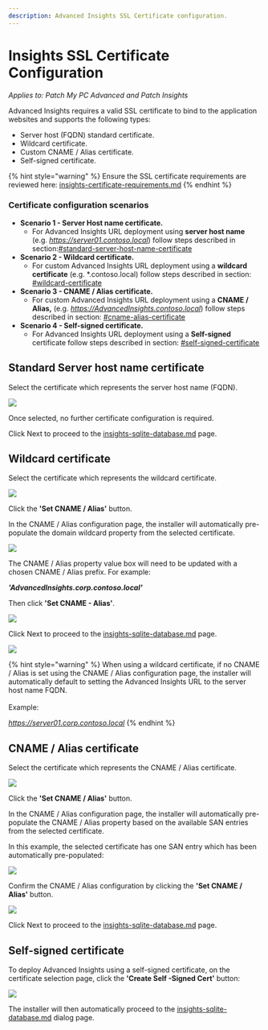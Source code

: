 ```yaml
---
description: Advanced Insights SSL Certificate configuration.
---
```


# Insights SSL Certificate Configuration

_Applies to: Patch My PC Advanced and Patch Insights_

Advanced Insights requires a valid SSL certificate to bind to the application websites and supports the following types:

* Server host (FQDN) standard certificate.
* Wildcard certificate.
* Custom CNAME / Alias certificate.
* Self-signed certificate.

{% hint style="warning" %}
Ensure the SSL certificate requirements are reviewed here: [insights-certificate-requirements.md](../advanced-and-patch-insights-requirements-and-prerequisites/insights-certificate-requirements.md "mention")
{% endhint %}

### Certificate configuration scenarios

* **Scenario 1 - Server Host name certificate.**
  * For Advanced Insights URL deployment using **server host name** (e.g. _https://server01.contoso.local_) follow steps described in section:[#standard-server-host-name-certificate](insights-ssl-certificate-configuration.md#standard-server-host-name-certificate "mention")
* **Scenario 2 - Wildcard certificate.**
  * For custom Advanced Insights URL deployment using a **wildcard certificate** (e.g. \*.contoso.local) follow steps described in section: [#wildcard-certificate](insights-ssl-certificate-configuration.md#wildcard-certificate "mention")
* **Scenario 3 - CNAME / Alias certificate.**
  * For custom Advanced Insights URL deployment using a **CNAME / Alias,** (e.g. _https://AdvancedInsights.contoso.local_) follow steps described in section: [#cname-alias-certificate](insights-ssl-certificate-configuration.md#cname-alias-certificate "mention")
* **Scenario 4 - Self-signed certificate.**
  * For Advanced Insights URL deployment using a **Self-signed** certificate follow steps described in section: [#self-signed-certificate](insights-ssl-certificate-configuration.md#self-signed-certificate "mention")

## Standard Server host name certificate

Select the certificate which represents the server host name (FQDN).

![](../../.gitbook/assets/image-\(1297\).png)

Once selected, no further certificate configuration is required.

Click Next to proceed to the [insights-sqlite-database.md](insights-sqlite-database.md "mention") page.

## Wildcard certificate

Select the certificate which represents the wildcard certificate.

![](../../.gitbook/assets/image-\(1298\).png)

Click the **'Set CNAME / Alias'** button.

In the CNAME / Alias configuration page, the installer will automatically pre-populate the domain wildcard property from the selected certificate.

![](../../.gitbook/assets/image-\(1300\).png)

The CNAME / Alias property value box will need to be updated with a chosen CNAME / Alias prefix. For example:

_**'AdvancedInsights.corp.contoso.local'**_

Then click **'Set CNAME - Alias'**.

![](../../.gitbook/assets/image-\(1302\).png)

Click Next to proceed to the [insights-sqlite-database.md](insights-sqlite-database.md "mention") page.

![](../../.gitbook/assets/image-\(1303\).png)

{% hint style="warning" %}
When using a wildcard certificate, if no CNAME / Alias is set using the CNAME / Alias configuration page, the installer will automatically default to setting the Advanced Insights URL to the server host name FQDN.\
\
Example:

_https://server01.corp.contoso.local_
{% endhint %}

## CNAME / Alias certificate

Select the certificate which represents the CNAME / Alias certificate.

![](../../.gitbook/assets/image-\(1299\).png)

Click the **'Set CNAME / Alias'** button.

In the CNAME / Alias configuration page, the installer will automatically pre-populate the CNAME / Alias property based on the available SAN entries from the selected certificate.

In this example, the selected certificate has one SAN entry which has been automatically pre-populated:

![](../../.gitbook/assets/image-\(1304\).png)

Confirm the CNAME / Alias configuration by clicking the **'Set CNAME / Alias'** button.

![](../../.gitbook/assets/image-\(1305\).png)

Click Next to proceed to the [insights-sqlite-database.md](insights-sqlite-database.md "mention") page.

## Self-signed certificate

To deploy Advanced Insights using a self-signed certificate, on the certificate selection page, click the **'Create Self -Signed Cert'** button:

![](../../.gitbook/assets/image-\(1022\).png)

The installer will then automatically proceed to the [insights-sqlite-database.md](insights-sqlite-database.md "mention") dialog page.
